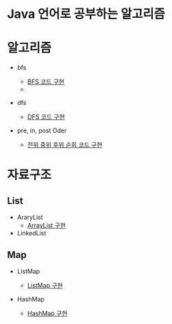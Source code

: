 # Java 언어로 공부하는 알고리즘

# 알고리즘
- bfs
    - [BFS 코드 구현](https://github.com/programofktw/AlgorithmStudy/pull/127)
    -
 
- dfs
    - [DFS 코드 구현](https://github.com/programofktw/AlgorithmStudy/pull/134)

- pre, in, post Oder
    - [전위 중위 후위 순회 코드 구현](https://github.com/programofktw/AlgorithmStudy/pull/136)

# 자료구조
## List
- AraryList
    - [ArrayList 구현](https://github.com/programofktw/AlgorithmStudy/pull/123)
- LinkedList

## Map
- ListMap
    - [ListMap 구현](https://github.com/programofktw/AlgorithmStudy/pull/131)

- HashMap
  - [HashMap 구현](https://github.com/programofktw/AlgorithmStudy/pull/135)


